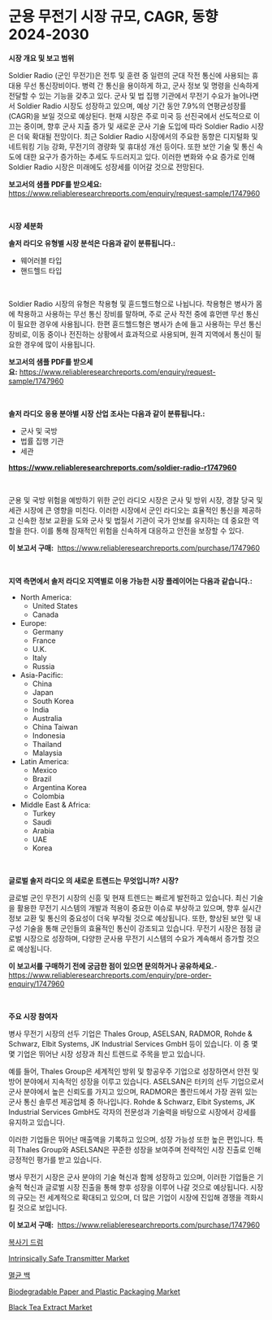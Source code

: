<p><h1>군용 무전기 시장 규모, CAGR, 동향 2024-2030</h1></p><p><strong>시장 개요 및 보고 범위</strong></p>
<p><p>Soldier Radio (군인 무전기)은 전투 및 훈련 중 일련의 군대 작전 통신에 사용되는 휴대용 무선 통신장비이다. 병력 간 통신을 용이하게 하고, 군사 정보 및 명령을 신속하게 전달할 수 있는 기능을 갖추고 있다. 군사 및 법 집행 기관에서 무전기 수요가 늘어나면서 Soldier Radio 시장도 성장하고 있으며, 예상 기간 동안 7.9%의 연평균성장률(CAGR)을 보일 것으로 예상된다. 현재 시장은 주로 미국 등 선진국에서 선도적으로 이끄는 중이며, 향후 군사 지출 증가 및 새로운 군사 기술 도입에 따라 Soldier Radio 시장은 더욱 확대될 전망이다. 최근 Soldier Radio 시장에서의 주요한 동향은 디지털화 및 네트워킹 기능 강화, 무전기의 경량화 및 휴대성 개선 등이다. 또한 보안 기술 및 통신 속도에 대한 요구가 증가하는 추세도 두드러지고 있다. 이러한 변화와 수요 증가로 인해 Soldier Radio 시장은 미래에도 성장세를 이어갈 것으로 전망된다.</p></p>
<p><strong>보고서의 샘플 PDF를 받으세요:</strong> <a href="https://www.reliableresearchreports.com/enquiry/request-sample/1747960">https://www.reliableresearchreports.com/enquiry/request-sample/1747960</a></p>
<p>&nbsp;</p>
<p><strong>시장 세분화</strong></p>
<p><strong>솔저 라디오 유형별 시장 분석은 다음과 같이 분류됩니다.:</strong></p>
<p><ul><li>웨어러블 타입</li><li>핸드헬드 타입</li></ul></p>
<p>&nbsp;</p>
<p><p>Soldier Radio 시장의 유형은 착용형 및 휸드헬드형으로 나뉩니다. 착용형은 병사가 몸에 착용하고 사용하는 무선 통신 장비를 말하며, 주로 군사 작전 중에 휴먼맨 무선 통신이 필요한 경우에 사용됩니다. 한편 휸드헬드형은 병사가 손에 들고 사용하는 무선 통신 장비로, 이동 중이나 전진하는 상황에서 효과적으로 사용되며, 원격 지역에서 통신이 필요한 경우에 많이 사용됩니다.</p></p>
<p><strong>보고서의 샘플 PDF를 받으세요:</strong>&nbsp;<a href="https://www.reliableresearchreports.com/enquiry/request-sample/1747960">https://www.reliableresearchreports.com/enquiry/request-sample/1747960</a></p>
<p>&nbsp;</p>
<p><strong> 솔저 라디오 응용 분야별 시장 산업 조사는 다음과 같이 분류됩니다.:</strong></p>
<p><ul><li>군사 및 국방</li><li>법률 집행 기관</li><li>세관</li></ul></p>
<p><strong><a href="https://www.reliableresearchreports.com/soldier-radio-r1747960">https://www.reliableresearchreports.com/soldier-radio-r1747960</a></strong></p>
<p>&nbsp;</p>
<p><p>군용 및 국방 위험을 예방하기 위한 군인 라디오 시장은 군사 및 방위 시장, 경찰 당국 및 세관 시장에 큰 영향을 미친다. 이러한 시장에서 군인 라디오는 효율적인 통신을 제공하고 신속한 정보 교환을 도와 군사 및 법질서 기관이 국가 안보를 유지하는 데 중요한 역할을 한다. 이를 통해 잠재적인 위험을 신속하게 대응하고 안전을 보장할 수 있다.</p></p>
<p><strong>이 보고서 구매:</strong>&nbsp; <a href="https://www.reliableresearchreports.com/purchase/1747960">https://www.reliableresearchreports.com/purchase/1747960</a></p>
<p>&nbsp;</p>
<p><strong>지역 측면에서 솔저 라디오 지역별로 이용 가능한 시장 플레이어는 다음과 같습니다.:</strong></p>
<p><ul>
    <li>
        North America:
        <ul>
            <li>United States</li>
            <li>Canada</li>
        </ul>
    </li>
    <li>
        Europe:
        <ul>
            <li>Germany</li>
            <li>France</li>
            <li>U.K.</li>
            <li>Italy</li>
            <li>Russia</li>
        </ul>
    </li>
    <li>
        Asia-Pacific:
        <ul>
            <li>China</li>
            <li>Japan</li>
            <li>South Korea</li>
            <li>India</li>
            <li>Australia</li>
            <li>China Taiwan</li>
            <li>Indonesia</li>
            <li>Thailand</li>
            <li>Malaysia</li>
        </ul>
    </li>
    <li>
        Latin America:
        <ul>
            <li>Mexico</li>
            <li>Brazil</li>
            <li>Argentina Korea</li>
            <li>Colombia</li>
        </ul>
    </li>
    <li>
        Middle East & Africa:
        <ul>
            <li>Turkey</li>
            <li>Saudi</li>
            <li>Arabia</li>
            <li>UAE</li>
            <li>Korea</li>
        </ul>
    </li>
    </ul></p>
<p>&nbsp;</p>
<p><strong>글로벌 솔저 라디오 의 새로운 트렌드는 무엇입니까? 시장?</strong></p>
<p><p>글로벌 군인 무전기 시장의 신흥 및 현재 트렌드는 빠르게 발전하고 있습니다. 최신 기술을 활용한 무전기 시스템의 개발과 적용이 중요한 이슈로 부상하고 있으며, 향후 실시간 정보 교환 및 통신의 중요성이 더욱 부각될 것으로 예상됩니다. 또한, 향상된 보안 및 내구성 기술을 통해 군인들의 효율적인 통신이 강조되고 있습니다. 무전기 시장은 점점 글로벌 시장으로 성장하며, 다양한 군사용 무전기 시스템의 수요가 계속해서 증가할 것으로 예상됩니다.</p></p>
<p><strong>이 보고서를 구매하기 전에 궁금한 점이 있으면 문의하거나 공유하세요.</strong>- <a href="https://www.reliableresearchreports.com/enquiry/pre-order-enquiry/1747960">https://www.reliableresearchreports.com/enquiry/pre-order-enquiry/1747960</a></p>
<p>&nbsp;</p>
<p><strong>주요 시장 참여자</strong></p>
<p><p>병사 무전기 시장의 선두 기업은 Thales Group, ASELSAN, RADMOR, Rohde & Schwarz, Elbit Systems, JK Industrial Services GmbH 등이 있습니다. 이 중 몇몇 기업은 뛰어난 시장 성장과 최신 트렌드로 주목을 받고 있습니다.</p><p>예를 들어, Thales Group은 세계적인 방위 및 항공우주 기업으로 성장하면서 안전 및 방어 분야에서 지속적인 성장을 이루고 있습니다. ASELSAN은 터키의 선두 기업으로서 군사 분야에서 높은 신뢰도를 가지고 있으며, RADMOR은 폴란드에서 가장 권위 있는 군사 통신 솔루션 제공업체 중 하나입니다. Rohde & Schwarz, Elbit Systems, JK Industrial Services GmbH도 각자의 전문성과 기술력을 바탕으로 시장에서 강세를 유지하고 있습니다.</p><p>이러한 기업들은 뛰어난 매출액을 기록하고 있으며, 성장 가능성 또한 높은 편입니다. 특히 Thales Group와 ASELSAN은 꾸준한 성장을 보여주며 전략적인 시장 진출로 인해 긍정적인 평가를 받고 있습니다.</p><p>병사 무전기 시장은 군사 분야의 기술 혁신과 함께 성장하고 있으며, 이러한 기업들은 기술적 혁신과 글로벌 시장 진출을 통해 향후 성장을 이루어 나갈 것으로 예상됩니다. 시장의 규모는 전 세계적으로 확대되고 있으며, 더 많은 기업이 시장에 진입해 경쟁을 격화시킬 것으로 보입니다.</p></p>
<p><strong>이 보고서 구매:</strong>&nbsp;&nbsp;<a href="https://www.reliableresearchreports.com/purchase/1747960">https://www.reliableresearchreports.com/purchase/1747960</a></p>
<p><p><a href="https://github.com/Madalyell456456/Market-Research-Report-List-1/blob/main/658040325736.md">복사기 드럼</a></p><p><a href="https://github.com/mauripalmi/Market-Research-Report-List-2/blob/main/intrinsically-safe-transmitter-market.md">Intrinsically Safe Transmitter Market</a></p><p><a href="https://medium.com/@frankfurter67567/%EC%86%8C%EB%8F%85-%EC%8A%A4%ED%84%B8%EB%9D%BC-%EB%B0%B1-%EC%8B%9C%EC%9E%A5-%EC%A7%80%ED%91%9C-%ED%95%B4%EB%8F%85-%EC%8B%9C%EC%9E%A5-%EC%A0%90%EC%9C%A0%EC%9C%A8-%EC%B6%94%EC%9D%B4-%EB%B0%8F-%EC%84%B1%EC%9E%A5-%ED%8C%A8%ED%84%B4-3f0e4d58f6a7">멸균 백</a></p><p><a href="https://issuu.com/reportprime-2/docs/biodegradable-paper-and-plastic-packaging-market-s">Biodegradable Paper and Plastic Packaging Market</a></p><p><a href="https://issuu.com/reportprime-2/docs/black-tea-extract-market-size-2030.pptx">Black Tea Extract Market</a></p></p>